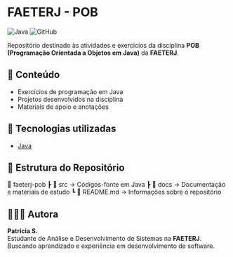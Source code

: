 # FAETERJ - POB

![Java](https://img.shields.io/badge/Java-ED8B00?style=for-the-badge&logo=java&logoColor=white)
![GitHub](https://img.shields.io/badge/GitHub-100000?style=for-the-badge&logo=github&logoColor=white)

Repositório destinado às atividades e exercícios da disciplina **POB (Programação Orientada a Objetos em Java)** da **FAETERJ**.

## 📌 Conteúdo
- Exercícios de programação em Java
- Projetos desenvolvidos na disciplina
- Materiais de apoio e anotações

## 🚀 Tecnologias utilizadas
- [Java](https://www.oracle.com/java/)

## 📂 Estrutura do Repositório
📁 faeterj-pob
┣ 📂 src → Códigos-fonte em Java
┣ 📂 docs → Documentação e materiais de estudo
┗ 📜 README.md → Informações sobre o repositório


## 👩🏾‍💻 Autora
**Patrícia S.**  
Estudante de Análise e Desenvolvimento de Sistemas na **FAETERJ**.  
Buscando aprendizado e experiência em desenvolvimento de software.
